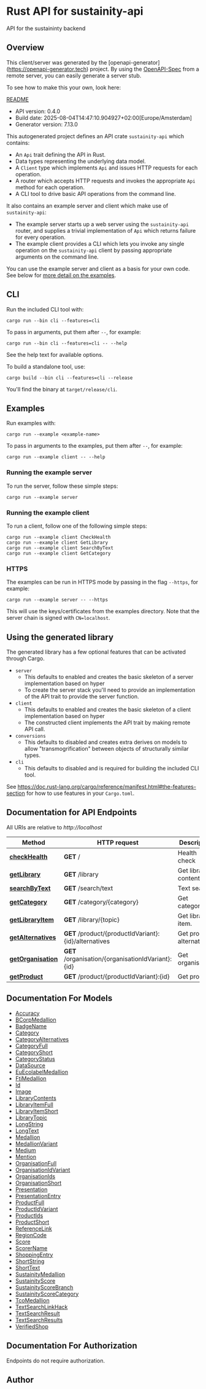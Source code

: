 # Rust API for sustainity-api

API for the sustaininty backend


## Overview

This client/server was generated by the [openapi-generator]
(https://openapi-generator.tech) project.  By using the
[OpenAPI-Spec](https://github.com/OAI/OpenAPI-Specification) from a remote
server, you can easily generate a server stub.

To see how to make this your own, look here:

[README]((https://openapi-generator.tech))

- API version: 0.4.0
- Build date: 2025-08-04T14:47:10.904927+02:00[Europe/Amsterdam]
- Generator version: 7.13.0



This autogenerated project defines an API crate `sustainity-api` which contains:
* An `Api` trait defining the API in Rust.
* Data types representing the underlying data model.
* A `Client` type which implements `Api` and issues HTTP requests for each operation.
* A router which accepts HTTP requests and invokes the appropriate `Api` method for each operation.
* A CLI tool to drive basic API operations from the command line.

It also contains an example server and client which make use of `sustainity-api`:

* The example server starts up a web server using the `sustainity-api`
    router, and supplies a trivial implementation of `Api` which returns failure
    for every operation.
* The example client provides a CLI which lets you invoke
    any single operation on the `sustainity-api` client by passing appropriate
    arguments on the command line.

You can use the example server and client as a basis for your own code.
See below for [more detail on the examples](#using-the-generated-library).

## CLI

Run the included CLI tool with:

```
cargo run --bin cli --features=cli
```

To pass in arguments, put them after `--`, for example:

```
cargo run --bin cli --features=cli -- --help
```

See the help text for available options.

To build a standalone tool, use:

```
cargo build --bin cli --features=cli --release
```

You'll find the binary at `target/release/cli`.

## Examples

Run examples with:

```
cargo run --example <example-name>
```

To pass in arguments to the examples, put them after `--`, for example:

```
cargo run --example client -- --help
```

### Running the example server
To run the server, follow these simple steps:

```
cargo run --example server
```

### Running the example client
To run a client, follow one of the following simple steps:

```
cargo run --example client CheckHealth
cargo run --example client GetLibrary
cargo run --example client SearchByText
cargo run --example client GetCategory
```

### HTTPS
The examples can be run in HTTPS mode by passing in the flag `--https`, for example:

```
cargo run --example server -- --https
```

This will use the keys/certificates from the examples directory. Note that the
server chain is signed with `CN=localhost`.

## Using the generated library

The generated library has a few optional features that can be activated through Cargo.

* `server`
    * This defaults to enabled and creates the basic skeleton of a server implementation based on hyper
    * To create the server stack you'll need to provide an implementation of the API trait to provide the server function.
* `client`
    * This defaults to enabled and creates the basic skeleton of a client implementation based on hyper
    * The constructed client implements the API trait by making remote API call.
* `conversions`
    * This defaults to disabled and creates extra derives on models to allow "transmogrification" between objects of structurally similar types.
* `cli`
    * This defaults to disabled and is required for building the included CLI tool.

See https://doc.rust-lang.org/cargo/reference/manifest.html#the-features-section for how to use features in your `Cargo.toml`.

## Documentation for API Endpoints

All URIs are relative to *http://localhost*

Method | HTTP request | Description
------------- | ------------- | -------------
[**checkHealth**](docs/default_api.md#checkHealth) | **GET** / | Health check
[**getLibrary**](docs/default_api.md#getLibrary) | **GET** /library | Get library contents.
[**searchByText**](docs/default_api.md#searchByText) | **GET** /search/text | Text search.
[**getCategory**](docs/default_api.md#getCategory) | **GET** /category/{category} | Get category.
[**getLibraryItem**](docs/default_api.md#getLibraryItem) | **GET** /library/{topic} | Get library item.
[**getAlternatives**](docs/default_api.md#getAlternatives) | **GET** /product/{productIdVariant}:{id}/alternatives | Get product alternatives.
[**getOrganisation**](docs/default_api.md#getOrganisation) | **GET** /organisation/{organisationIdVariant}:{id} | Get organisation.
[**getProduct**](docs/default_api.md#getProduct) | **GET** /product/{productIdVariant}:{id} | Get product.


## Documentation For Models

 - [Accuracy](docs/Accuracy.md)
 - [BCorpMedallion](docs/BCorpMedallion.md)
 - [BadgeName](docs/BadgeName.md)
 - [Category](docs/Category.md)
 - [CategoryAlternatives](docs/CategoryAlternatives.md)
 - [CategoryFull](docs/CategoryFull.md)
 - [CategoryShort](docs/CategoryShort.md)
 - [CategoryStatus](docs/CategoryStatus.md)
 - [DataSource](docs/DataSource.md)
 - [EuEcolabelMedallion](docs/EuEcolabelMedallion.md)
 - [FtiMedallion](docs/FtiMedallion.md)
 - [Id](docs/Id.md)
 - [Image](docs/Image.md)
 - [LibraryContents](docs/LibraryContents.md)
 - [LibraryItemFull](docs/LibraryItemFull.md)
 - [LibraryItemShort](docs/LibraryItemShort.md)
 - [LibraryTopic](docs/LibraryTopic.md)
 - [LongString](docs/LongString.md)
 - [LongText](docs/LongText.md)
 - [Medallion](docs/Medallion.md)
 - [MedallionVariant](docs/MedallionVariant.md)
 - [Medium](docs/Medium.md)
 - [Mention](docs/Mention.md)
 - [OrganisationFull](docs/OrganisationFull.md)
 - [OrganisationIdVariant](docs/OrganisationIdVariant.md)
 - [OrganisationIds](docs/OrganisationIds.md)
 - [OrganisationShort](docs/OrganisationShort.md)
 - [Presentation](docs/Presentation.md)
 - [PresentationEntry](docs/PresentationEntry.md)
 - [ProductFull](docs/ProductFull.md)
 - [ProductIdVariant](docs/ProductIdVariant.md)
 - [ProductIds](docs/ProductIds.md)
 - [ProductShort](docs/ProductShort.md)
 - [ReferenceLink](docs/ReferenceLink.md)
 - [RegionCode](docs/RegionCode.md)
 - [Score](docs/Score.md)
 - [ScorerName](docs/ScorerName.md)
 - [ShoppingEntry](docs/ShoppingEntry.md)
 - [ShortString](docs/ShortString.md)
 - [ShortText](docs/ShortText.md)
 - [SustainityMedallion](docs/SustainityMedallion.md)
 - [SustainityScore](docs/SustainityScore.md)
 - [SustainityScoreBranch](docs/SustainityScoreBranch.md)
 - [SustainityScoreCategory](docs/SustainityScoreCategory.md)
 - [TcoMedallion](docs/TcoMedallion.md)
 - [TextSearchLinkHack](docs/TextSearchLinkHack.md)
 - [TextSearchResult](docs/TextSearchResult.md)
 - [TextSearchResults](docs/TextSearchResults.md)
 - [VerifiedShop](docs/VerifiedShop.md)


## Documentation For Authorization
Endpoints do not require authorization.


## Author



